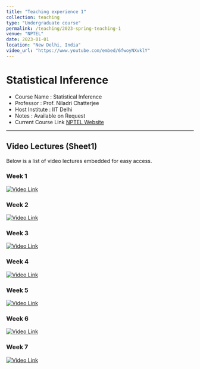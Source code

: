 ```yaml
---
title: "Teaching experience 1"
collection: teaching
type: "Undergraduate course"
permalink: /teaching/2023-spring-teaching-1
venue: "NPTEL"
date: 2023-01-01
location: "New Delhi, India"
video_url: "https://www.youtube.com/embed/6fwoyNXvklY"
---
```


# Statistical Inference

- Course Name : Statistical Inference
- Professor : Prof. Niladri Chatterjee 
- Host Institute :   IIT Delhi
- Notes : Available on Request
- Current Course Link [NPTEL Website](https://onlinecourses.nptel.ac.in/noc20_ma19/preview)

---
## Video Lectures (Sheet1)

Below is a list of video lectures embedded for easy access.

### Week 1

[![Video Link](https://img.youtube.com/vi/6fwoyNXvklY/0.jpg)](https://youtu.be/6fwoyNXvklY)

<!-- <iframe width="560" height="315" src="https://www.youtube.com/embed/6fwoyNXvklY" frameborder="0" allowfullscreen></iframe> -->

### Week 2

[![Video Link](https://img.youtube.com/vi/MeLaBrJmi2c/0.jpg)](https://youtu.be/MeLaBrJmi2c)

<!-- <iframe width="560" height="315" src="https://www.youtube.com/embed/MeLaBrJmi2c" frameborder="0" allowfullscreen></iframe> -->

### Week 3

[![Video Link](https://img.youtube.com/vi/5IhHbxKq2Os/0.jpg)](https://youtu.be/5IhHbxKq2Os)

<!-- <iframe width="560" height="315" src="https://www.youtube.com/embed/5IhHbxKq2Os" frameborder="0" allowfullscreen></iframe> -->

### Week 4

[![Video Link](https://img.youtube.com/vi/Pwgj4CLb4qU/0.jpg)](https://youtu.be/Pwgj4CLb4qU)

<!-- <iframe width="560" height="315" src="https://www.youtube.com/embed/Pwgj4CLb4qU" frameborder="0" allowfullscreen></iframe> -->

### Week 5

[![Video Link](https://img.youtube.com/vi/Yz_t-AjkEc0/0.jpg)](https://youtu.be/Yz_t-AjkEc0)

<!-- <iframe width="560" height="315" src="https://www.youtube.com/embed/Yz_t-AjkEc0" frameborder="0" allowfullscreen></iframe> -->

### Week 6

[![Video Link](https://img.youtube.com/vi/Kb4PI2BTOE4/0.jpg)](https://youtu.be/Kb4PI2BTOE4)

<!-- <iframe width="560" height="315" src="https://www.youtube.com/embed/Kb4PI2BTOE4" frameborder="0" allowfullscreen></iframe> -->

### Week 7

[![Video Link](https://img.youtube.com/vi/0dUA5E_bjB0/0.jpg)](https://youtu.be/0dUA5E_bjB0)

<!-- <iframe width="560" height="315" src="https://www.youtube.com/embed/0dUA5E_bjB0" frameborder="0" allowfullscreen></iframe> -->

